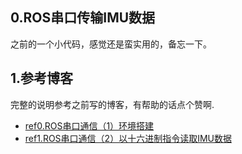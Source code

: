 ##  0.ROS串口传输IMU数据

之前的一个小代码，感觉还是蛮实用的，备忘一下。


##  1.参考博客

完整的说明参考之前写的博客，有帮助的话点个赞啊.

- [ref0.ROS串口通信（1）环境搭建](https://blog.csdn.net/fb_941219/article/details/84481689)
- [ref1.ROS串口通信（2）以十六进制指令读取IMU数据](https://blog.csdn.net/fb_941219/article/details/84486603)
